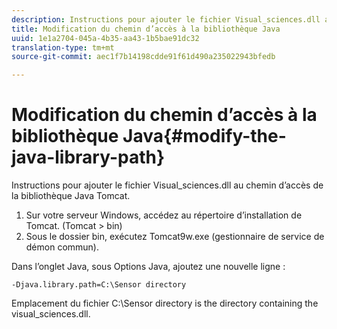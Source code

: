 ```yaml
---
description: Instructions pour ajouter le fichier Visual_sciences.dll au chemin d’accès de la bibliothèque Java Tomcat.
title: Modification du chemin d’accès à la bibliothèque Java
uuid: 1e1a2704-045a-4b35-aa43-1b5bae91dc32
translation-type: tm+mt
source-git-commit: aec1f7b14198cdde91f61d490a235022943bfedb

---
```



# Modification du chemin d’accès à la bibliothèque Java{#modify-the-java-library-path}

Instructions pour ajouter le fichier Visual_sciences.dll au chemin d’accès de la bibliothèque Java Tomcat.

1. Sur votre serveur Windows, accédez au répertoire d’installation de Tomcat. (Tomcat > bin)
1. Sous le dossier bin, exécutez Tomcat9w.exe (gestionnaire de service de démon commun).

Dans l’onglet Java, sous Options Java, ajoutez une nouvelle ligne :

```
-Djava.library.path=C:\Sensor directory
```

Emplacement du fichier C:\Sensor directory is the directory containing the visual_sciences.dll.

